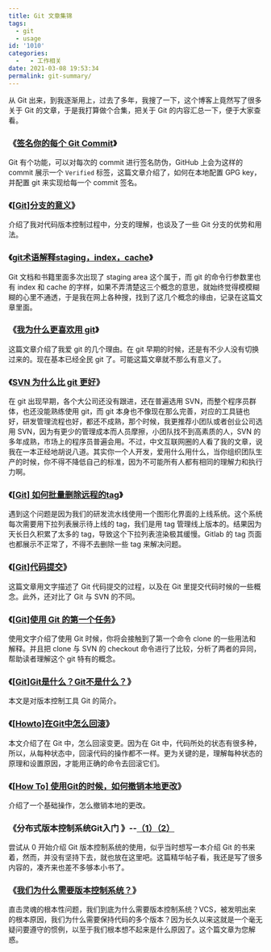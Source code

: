 ```yaml
---
title: Git 文章集锦
tags:
  - git
  - usage
id: '1010'
categories:
  -   - 工作相关
date: 2021-03-08 19:53:34
permalink: git-summary/
---
```


从 Git 出来，到我逐渐用上，过去了多年，我搜了一下，这个博客上竟然写了很多关于 Git 的文章，于是我打算做个合集，把关于 Git 的内容汇总一下，便于大家查看。

### 《[签名你的每个 Git Commit](https://sexywp.com/sign-your-every-git-commit.htm)》

Git 有个功能，可以对每次的 commit 进行签名防伪，GitHub 上会为这样的 commit 展示一个 `Verified` 标签，这篇文章介绍了，如何在本地配置 GPG key，并配置 git 来实现给每一个 commit 签名。

### 《[[Git]分支的意义](https://sexywp.com/git-the-meaning-of-branch.htm)》

介绍了我对代码版本控制过程中，分支的理解，也谈及了一些 Git 分支的优势和用法。

### 《[git术语解释staging，index，cache](https://sexywp.com/git-staging-area-index-cache.htm)》

Git 文档和书籍里面多次出现了 staging area 这个属于，而 git 的命令行参数里也有 index 和 cache 的字样，如果不弄清楚这三个概念的意思，就始终觉得模模糊糊的心里不通透，于是我在网上各种搜，找到了这几个概念的缘由，记录在这篇文章里面。

### 《[我为什么更喜欢用 git](https://sexywp.com/why-i-like-git-better.htm)》

这篇文章介绍了我爱 git 的几个理由。在 git 早期的时候，还是有不少人没有切换过来的。现在基本已经全民 git 了。可能这篇文章就不那么有意义了。

### 《[SVN 为什么比 git 更好](https://sexywp.com/why-svn-is-better-than-git.htm)》

在 git 出现早期，各个大公司还没有跟进，还在普遍选用 SVN，而整个程序员群体，也还没能熟练使用 git，而 git 本身也不像现在那么完善，对应的工具链也好，研发管理流程也好，都还不成熟，那个时候，我更推荐小团队或者创业公司选用 SVN，因为有更少的管理成本而人员摩擦，小团队找不到高素质的人，SVN 的多年成熟，市场上的程序员普遍会用。不过，中文互联网圈的人看了我的文章，说我在一本正经地胡说八道。其实你一个人开发，爱用什么用什么，当你组织团队生产的时候，你不得不降低自己的标准，因为不可能所有人都有相同的理解力和执行力啊。

### 《[[Git] 如何批量删除远程的tag](https://sexywp.com/how-to-bulk-delete-tags-local-and-remote.htm)》

遇到这个问题是因为我们的研发流水线使用一个图形化界面的上线系统。这个系统每次需要用下拉列表展示待上线的 tag，我们是用 tag 管理线上版本的。结果因为天长日久积累了太多的 tag，导致这个下拉列表渲染极其缓慢。Gitlab 的 tag 页面也都展示不正常了，不得不去删除一些 tag 来解决问题。

### 《[[Git]代码提交](https://sexywp.com/git-commit-you-code.htm)》

这篇文章用文字描述了 Git 代码提交的过程，以及在 Git 里提交代码时候的一些概念。此外，还对比了 Git 与 SVN 的不同。

### 《[[Git]使用 Git 的第一个任务](https://sexywp.com/the-first-thing-you-use-git.htm)》

使用文字介绍了使用 Git 时候，你将会接触到了第一个命令 clone 的一些用法和解释。并且把 clone 与 SVN 的 checkout 命令进行了比较，分析了两者的异同，帮助读者理解这个 git 特有的概念。

### 《[[Git]Git是什么？Git不是什么？](https://sexywp.com/what-git-is-and-what-it-is-not.htm)》

本文是对版本控制工具 Git 的简介。

### 《[[Howto]在Git中怎么回滚](https://sexywp.com/howto-rollback-changes-in-git.htm)》

本文介绍了在 Git 中，怎么回滚变更。因为在 Git 中，代码所处的状态有很多种，所以，从每种状态中，回滚代码的操作都不一样。更为关键的是，理解每种状态的原理和设置原因，才能用正确的命令去回滚它们。

### 《[[How To] 使用Git的时候，如何撤销本地更改](https://sexywp.com/how-to-use-git-to-revert-local-changes.htm)》

介绍了一个基础操作，怎么撤销本地的更改。

### 《分布式版本控制系统Git入门 》--[（1）](https://sexywp.com/introduce-git-1.htm)[（2）](https://sexywp.com/introduce-git-2.htm)

尝试从 0 开始介绍 Git 版本控制系统的使用，似乎当时想写一本介绍 Git 的书来着，然而，并没有坚持下去，就也放在这里吧。这篇精华帖子看，我还是写了很多内容的，凑齐来也差不多够本小书了。

### 《[我们为什么需要版本控制系统？](https://sexywp.com/why-we-need-vcs.htm)》

直击灵魂的根本性问题，我们到底为什么需要版本控制系统？VCS，被发明出来的根本原因，我们为什么需要保持代码的多个版本？因为长久以来这就是一个毫无疑问要遵守的惯例，以至于我们根本想不起来是什么原因了。这个篇文章为您解惑。